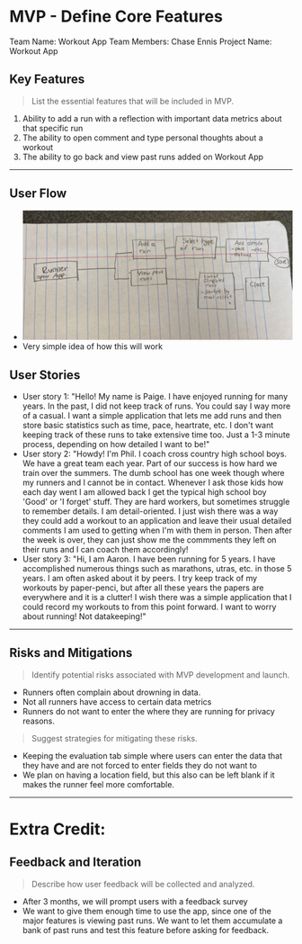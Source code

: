 # MVP \- Define Core Features

Team Name: Workout App
Team Members: Chase Ennis
Project Name: Workout App

## Key Features

> List the essential features that will be included in MVP.  

1. Ability to add a run with a reflection with important data metrics about that specific run
2. The ability to open comment and type personal thoughts about a workout
3. The ability to go back and view past runs added on Workout App

***

## User Flow

* ![flowchart](images/flowchart.png)
* Very simple idea of how this will work


## User Stories

* User story 1: "Hello! My name is Paige. I have enjoyed running for many years. In the past, I did not keep track of runs. You could say I way more of a casual. I want a simple application that lets me add runs and then store basic statistics such as time, pace, heartrate, etc. I don't want keeping track of these runs to take extensive time too. Just a 1-3 minute process, depending on how detailed I want to be!"
* User story 2: "Howdy! I'm Phil. I coach cross country high school boys. We have a great team each year. Part of our success is how hard we train over the summers. The dumb school has one week though where my runners and I cannot be in contact. Whenever I ask those kids how each day went I am allowed back I get the typical high school boy 'Good' or 'I forget' stuff. They are hard workers, but sometimes struggle to remember details. I am detail-oriented. I just wish there was a way they could add a workout to an application and leave their usual detailed comments I am used to getting when I'm with them in person. Then after the week is over, they can just show me the commments they left on their runs and I can coach them accordingly!
* User story 3: "Hi, I am Aaron. I have been running for 5 years. I have accomplished numerous things such as marathons, utras, etc. in those 5 years. I am often asked about it by peers. I try keep track of my workouts by paper-penci, but after all these years the papers are everywhere and it is a clutter! I wish there was a simple application that I could record my workouts to from this point forward. I want to worry about running! Not datakeeping!"

***

## Risks and Mitigations

> Identify potential risks associated with MVP development and launch.
* Runners often complain about drowning in data.
* Not all runners have access to certain data metrics
* Runners do not want to enter the where they are running for privacy reasons.


> Suggest strategies for mitigating these risks.
* Keeping the evaluation tab simple where users can enter the data that they have and are not forced to enter fields they do not want to
* We plan on having a location field, but this also can be left blank if it makes the runner feel more comfortable.

*** 

# Extra Credit:

## Feedback and Iteration

> Describe how user feedback will be collected and analyzed.

* After 3 months, we will prompt users with a feedback survey
* We want to give them enough time to use the app, since one of the major features is viewing past runs. We want to let them accumulate a bank of past runs and test this feature before asking for feedback.
